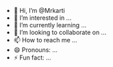 - 👋 Hi, I’m @Mrkarti
- 👀 I’m interested in ...
- 🌱 I’m currently learning ...
- 💞️ I’m looking to collaborate on ...
- 📫 How to reach me ...
- 😄 Pronouns: ...
- ⚡ Fun fact: ...

<!---
Mrkarti/Mrkarti is a ✨ special ✨ repository because its `README.md` (this file) appears on your GitHub profile.
You can click the Preview link to take a look at your changes.
--->
